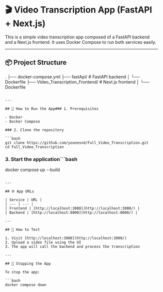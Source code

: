 # 🎬 Video Transcription App (FastAPI + Next.js)

This is a simple video transcription app composed of a FastAPI backend and a Next.js frontend. It uses Docker Compose to run both services easily.

---

## 📦 Project Structure

.
├── docker-compose.yml
├── fastApi/ # FastAPI backend
│ └── Dockerfile
├── Video_Transcription_Frontend/ # Next.js frontend
│ └── Dockerfile

````

---

## 🚀 How to Run the App### 1. Prerequisites

- Docker
- Docker Compose

### 2. Clone the repository

```bash
git clone https://github.com/younesnd/Full_Video_Transcription.git
cd Full_Video_Transcription

````

### 3. Start the application```bash

docker compose up --build

````

---

## 🌐 App URLs

| Service | URL |
| --- | --- |
| Frontend | [http://localhost:3000](http://localhost:3000/) |
| Backend | [http://localhost:8000](http://localhost:8000/) |

---

## 🧪 How to Test

1. Visit [http://localhost:3000](http://localhost:3000/)
2. Upload a video file using the UI
3. The app will call the backend and process the transcription

---

## 🛑 Stopping the App

To stop the app:

```bash
docker compose down
````
